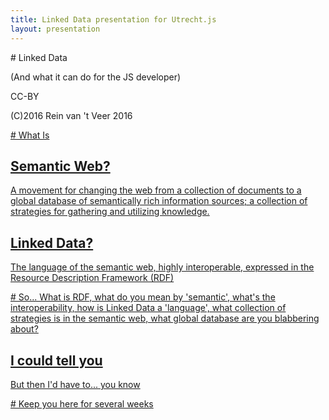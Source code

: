 ```yaml
---
title: Linked Data presentation for Utrecht.js
layout: presentation
---
```

<section markdown="1">
# Linked Data

(And what it can do for the JS developer)

CC-BY

(C)2016 Rein van 't Veer 2016
<a href="#/1" class="navigate-down" />
</section>

<section markdown="1">
# What Is

## Semantic Web?
A movement for changing the web from a collection of documents to a global database of semantically rich information sources; a collection of strategies for gathering and utilizing knowledge.

## Linked Data?
The language of the semantic web, highly interoperable, expressed in the Resource Description Framework (RDF)
<a href="#/2" class="navigate-down" />
</section>

<section markdown="1">
# So...
What is RDF, what do you mean by 'semantic', what's the interoperability, how is Linked Data a 'language', what collection of strategies is in the semantic web, what global database are you blabbering about?

## I could tell you
But then I'd have to... you know
<a href="#/3" class="navigate-down" />
</section>

<section markdown="1">
# Keep you here for several weeks
<a href="#/4" class="navigate-down" />
</section>

<section markdown="1">

<a href="#/5" class="navigate-down" />
</section>

<section markdown="1">
<a href="#/6" class="navigate-down" />
</section>